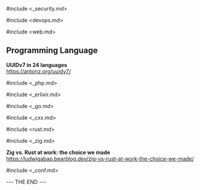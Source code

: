 #include <_security.md>

#include <devops.md>

#include <web.md>

## Programming Language

**UUIDv7 in 24 languages**  
https://antonz.org/uuidv7/

#include <_php.md>

#include <_erlixir.md>

#include <_go.md>

#include <_cxx.md>

#include <rust.md>

#include <_zig.md>

**Zig vs. Rust at work: the choice we made**  
https://ludwigabap.bearblog.dev/zig-vs-rust-at-work-the-choice-we-made/

#include <_conf.md>

--- THE END ---
